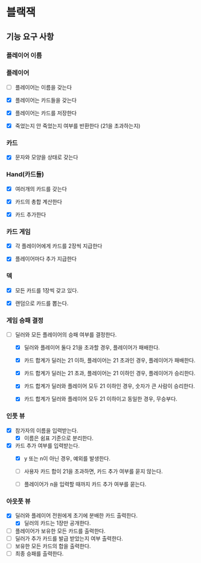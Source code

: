 # 블랙잭


## 기능 요구 사항

### 플레이어 이름

### 플레이어

- [ ] 플레이어는 이름을 갖는다
- [X] 플레이어는 카드들을 갖는다
- [X] 플레이어는 카드를 저장한다 
- [X] 죽었는지 안 죽었는지 여부를 반환한다 (21을 초과하는지)


### 카드

- [x] 문자와 모양을 상태로 갖는다 


### Hand(카드들)

- [x] 여러개의 카드를 갖는다
- [x] 카드의 총합 계산한다 
- [x] 카드 추가한다 


### 카드 게임

- [x] 각 플레이어에게 카드를 2장씩 지급한다
- [x] 플레이어마다 추가 지급한다


### 덱

- [x] 모든 카드를 1장씩 갖고 있다. 
- [x] 랜덤으로 카드를 뽑는다.


### 게임 승패 결정

- [ ] 딜러와 모든 플레이어의 승패 여부를 결정한다. 
  - [x] 딜러와 플레이어 둘다 21을 초과할 경우, 플레이어가 패배한다. 
  - [x] 카드 합계가 딜러는 21 이하, 플레이어는 21 초과인 경우, 플레이어가 패배한다.  
  - [x] 카드 합계가 딜러는 21 초과, 플레이어는 21 이하인 경우, 플레이어가 승리한다. 
  - [x] 카드 합계가 딜러와 플레이어 모두 21 이하인 경우, 숫자가 큰 사람이 승리한다.
  - [x] 카드 합계가 딜러와 플레이어 모두 21 이하이고 동일한 경우, 무승부다. 


### 인풋 뷰

- [x] 참가자의 이름을 입력받는다.
  - [x] 이름은 쉼표 기준으로 분리한다.
- [x] 카드 추가 여부를 입력받는다. 
  - [x] y 또는 n이 아닌 경우, 예외를 발생한다. 
  - [ ] 사용자 카드 합이 21을 초과하면, 카드 추가 여부를 묻지 않는다.
  - [ ] 플레이어가 n을 입력할 때까지 카드 추가 여부를 묻는다.


### 아웃풋 뷰

- [x] 딜러와 플레이어 전원에게 초기에 분배한 카드 출력한다. 
  - [x] 딜러의 카드는 1장만 공개한다. 
- [ ] 플레이어가 보유한 모든 카드를 출력한다.
- [ ] 딜러가 추가 카드를 발급 받았는지 여부 출력한다. 
- [ ] 보유한 모든 카드의 합을 출력한다. 
- [ ] 최종 승패를 출력한다. 
